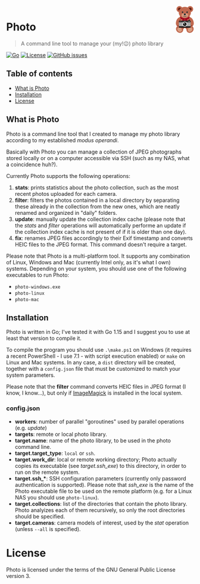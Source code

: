 <a href="https://www.bernardi.cloud/">
    <img src=".readme-files/photo-logo-72.png" alt="Photo logo" title="Photo" align="right" height="72" />
</a>

# Photo
> A command line tool to manage your (my!😉) photo library

[![Go](https://img.shields.io/badge/Go-v1.15-blue.svg)](https://golang.org/)
[![License](https://img.shields.io/github/license/bernarpa/photo.svg)](https://opensource.org/licenses/GPL-3.0)
[![GitHub issues](https://img.shields.io/github/issues/bernarpa/photo.svg)](https://github.com/bernarpa/photo/issues)

## Table of contents

- [What is Photo](#what-is-photo)
- [Installation](#installation)
- [License](#license)

## What is Photo

Photo is a command line tool that I created to manage my photo library according to my established *modus operandi*.

Basically with Photo you can manage a collection of JPEG photographs stored locally or on a computer accessible via SSH (such as my NAS, what a coincidence huh?).

Currently Photo supports the following operations:

1. **stats**: prints statistics about the photo collection, such as the most recent photos uploaded for each camera.
2. **filter**: filters the photos contained in a local directory by separating these already in the collection from the new ones, which are neatly renamed and organized in "daily" folders.
3. **update**: manually update the collection index cache (please note that the *stats* and *filter* operations will automatically performe an update if the collection index cache is not present of if it is older than one day).
4. **fix**: renames JPEG files accordingly to their Exif timestamp and converts HEIC files to the JPEG format. This command doesn't require a target.

Please note that Photo is a multi-platform tool. It supports any combination of Linux, Windows and Mac (currently Intel only, as it's what I own) systems. Depending on your system, you should use one of the following executables to run Photo:

* `photo-windows.exe`
* `photo-linux`
* `photo-mac`

## Installation

Photo is written in Go; I've tested it with Go 1.15 and I suggest you to use at least that version to compile it.

To compile the program you should use `.\make.ps1` on Windows (it requires a recent PowerShell - I use 7.1 - with script execution enabled) or `make` on Linux and Mac systems. In any case, a `dist` directory will be created, together with a `config.json` file that must be customized to match your system parameters.

Please note that the **filter** command converts HEIC files in JPEG format (I know, I know...), but only if [ImageMagick](https://imagemagick.org/) is installed in the local system.

### config.json

* **workers**: number of parallel "goroutines" used by parallel operations (e.g. *update*)
* **targets**: remote or local photo library.
* **target.name**: name of the photo library, to be used in the photo command line.
* **target.target_type**: `local` or `ssh`.
* **target.work_dir**: local or remote working directory; Photo actually copies its executable (see *target.ssh_exe*) to this directory, in order to run on the remote system.
* **target.ssh_\***: SSH configuration parameters (currently only password authentication is supported). Please note that *ssh_exe* is the name of the Photo executable file to be used on the remote platform (e.g. for a Linux NAS you should use `photo-linux`).
* **target.collections**: list of the directories that contain the photo library. Photo analyizes each of them recursively, so only the root directories should be specified.
* **target.cameras**: camera models of interest, used by the *stat* operation (unless `--all` is specified).

# License

Photo is licensed under the terms of the GNU General Public License version 3.
